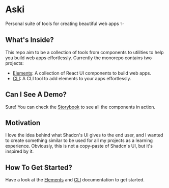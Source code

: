 # Aski

Personal suite of tools for creating beautiful web apps ✨

## What's Inside?

This repo aim to be a collection of tools from components to utilities to help you build web apps effortlessly. Currently the monorepo contains two projects:

- [Elements](./libs/elements/README.md): A collection of React UI components to build web apps.
- [CLI](./packages/cli/README.md): A CLI tool to add elements to your apps effortlessly.

## Can I See A Demo?

Sure! You can check the [Storybook](https://elements.askides.com/) to see all the components in action.

## Motivation

I love the idea behind what Shadcn's UI gives to the end user, and I wanted to create something similar to be used for all my projects as a learning experience. Obviously, this is not a copy-paste of Shadcn's UI, but it's inspired by it.

## How To Get Started?

Have a look at the [Elements](./libs/elements/README.md) and [CLI](./packages/cli/README.md) documentation to get started.
